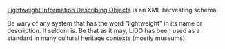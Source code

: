 [Lightweight Information Describing Objects](https://lido-schema.org/) is an XML harvesting schema.

Be wary of any system that has the word "lightweight" in its name or description. It seldom is. Be that as it may, LIDO has been used as a standard in many cultural heritage contexts (mostly museums).
